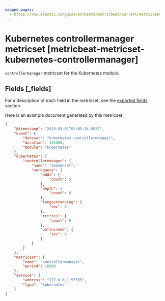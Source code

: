 ```yaml
---
mapped_pages:
  - https://www.elastic.co/guide/en/beats/metricbeat/current/metricbeat-metricset-kubernetes-controllermanager.html
---
```


<!-- This file is generated! See scripts/mage/docs_collector.go -->

# Kubernetes controllermanager metricset [metricbeat-metricset-kubernetes-controllermanager]

`controllermanager` metricset for the Kubernetes module.

## Fields [_fields]

For a description of each field in the metricset, see the [exported fields](/reference/metricbeat/exported-fields-kubernetes.md) section.

Here is an example document generated by this metricset:

```json
{
    "@timestamp": "2019-03-01T08:05:34.853Z",
    "event": {
        "dataset": "kubernetes.controllermanager",
        "duration": 115000,
        "module": "kubernetes"
    },
    "kubernetes": {
        "controllermanager": {
            "name": "daemonset",
            "workqueue": {
                "adds": {
                    "count": 5
                },
                "depth": {
                    "count": 0
                },
                "longestrunning": {
                    "sec": 0
                },
                "retries": {
                    "count": 0
                },
                "unfinished": {
                    "sec": 0
                }
            }
        }
    },
    "metricset": {
        "name": "controllermanager",
        "period": 10000
    },
    "service": {
        "address": "127.0.0.1:55555",
        "type": "kubernetes"
    }
}
```
